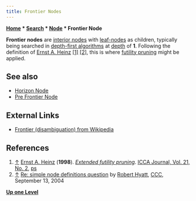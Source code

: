 ```yaml
---
title: Frontier Nodes
---
```

**[Home](Home "Home") * [Search](Search "Search") * [Node](Node "Node") * Frontier Node**

**Frontier nodes** are [interior nodes](Interior_Node "Interior Node") with [leaf-nodes](Leaf_Node "Leaf Node") as children, typically being searched in [depth-first algorithms](Depth-First "Depth-First") at [depth](Depth "Depth") of **1**. Following the definition of [Ernst A. Heinz](Ernst_A._Heinz "Ernst A. Heinz") <a id="cite-note-1" href="#cite-ref-1">[1]</a> <a id="cite-note-2" href="#cite-ref-2">[2]</a>, this is where [futility pruning](Futility_Pruning "Futility Pruning") might be applied.

## See also

- [Horizon Node](Horizon_Node "Horizon Node")
- [Pre Frontier Node](Pre_Frontier_Node "Pre Frontier Node")

## External Links

- [Frontier (disambiguation) from Wikipedia](https://en.wikipedia.org/wiki/Frontier_%28disambiguation%29)

## References

1. <a id="cite-ref-1" href="#cite-note-1">↑</a> [Ernst A. Heinz](Ernst_A._Heinz "Ernst A. Heinz") (**1998**). *[Extended futility pruning](http://people.csail.mit.edu/heinz/dt/node18.html)*. [ICCA Journal, Vol. 21, No. 2](ICGA_Journal#21_2 "ICGA Journal"), [ps](http://people.csail.mit.edu/heinz/ps/ext_fut.ps.gz)
1. <a id="cite-ref-2" href="#cite-note-2">↑</a> [Re: simple node definitions question](https://www.stmintz.com/ccc/index.php?id=387518) by [Robert Hyatt](Robert_Hyatt "Robert Hyatt"), [CCC](CCC "CCC"), September 13, 2004

**[Up one Level](Node "Node")**

